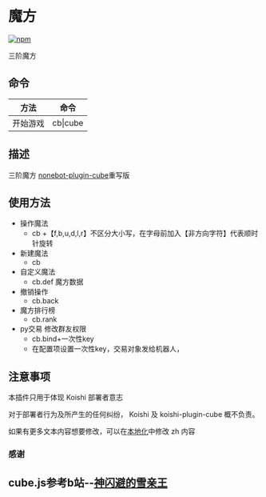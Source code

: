 # 魔方

[![npm](https://img.shields.io/npm/v/koishi-plugin-cube?style=flat-square)](https://www.npmjs.com/package/koishi-plugin-cube)

三阶魔方

## 命令
|  方法  | 命令  |
|  ----  | ----  |
| 开始游戏  | cb\|cube|

## 描述
三阶魔方
[nonebot-plugin-cube](https://github.com/initialencounter/nonebot-plugin-cube)重写版

## 使用方法
- 操作魔法
  - cb +【f,b,u,d,l,r】不区分大小写，在字母前加入【非方向字符】代表顺时针旋转
- 新建魔法
  - cb
- 自定义魔法
  - cb.def 魔方数据
- 撤销操作
  - cb.back
- 魔方排行榜
  - cb.rank
- py交易 修改群友权限
  - cb.bind+一次性key 
  - 在配置项设置一次性key，交易对象发给机器人，

## 注意事项

本插件只用于体现 Koishi 部署者意志

对于部署者行为及所产生的任何纠纷， Koishi 及 koishi-plugin-cube 概不负责。

如果有更多文本内容想要修改，可以在[本地化](/locales)中修改 zh 内容

### 感谢
## cube.js参考b站--[神闪避的雪亲王](https://space.bilibili.com/16355723)